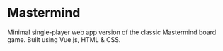 # Mastermind

Minimal single-player web app version of the classic Mastermind board game. Built using Vue.js, HTML & CSS.
